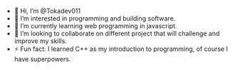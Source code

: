 - 👋 Hi, I’m @Tokadev011
- 👀 I’m interested in programming and building software.
- 🌱 I’m currently learning web programming in javascript.
- 💞️ I’m looking to collaborate on different project that will challenge and improve my skills.
- ⚡ Fun fact: I learned C++ as my introduction to programming, of course I have superpowers.
